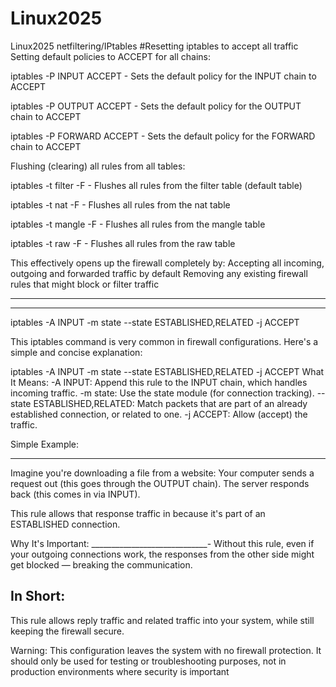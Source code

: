 # Linux2025
Linux2025
netfiltering/IPtables
#Resetting iptables to accept all traffic
Setting default policies to ACCEPT for all chains:

iptables -P INPUT ACCEPT - Sets the default policy for the INPUT chain to ACCEPT

iptables -P OUTPUT ACCEPT - Sets the default policy for the OUTPUT chain to ACCEPT

iptables -P FORWARD ACCEPT - Sets the default policy for the FORWARD chain to ACCEPT

Flushing (clearing) all rules from all tables:

iptables -t filter -F - Flushes all rules from the filter table (default table)

iptables -t nat -F - Flushes all rules from the nat table

iptables -t mangle -F - Flushes all rules from the mangle table

iptables -t raw -F - Flushes all rules from the raw table

This effectively opens up the firewall completely by:
Accepting all incoming, outgoing and forwarded traffic by default
Removing any existing firewall rules that might block or filter traffic
__________________________________________________________________________________
____________________________________________________________________________________
iptables -A INPUT -m state --state ESTABLISHED,RELATED -j ACCEPT

This iptables command is very common in firewall configurations. Here's a simple and concise explanation:

iptables -A INPUT -m state --state ESTABLISHED,RELATED -j ACCEPT
 What It Means:
-A INPUT: Append this rule to the INPUT chain, which handles incoming traffic.
-m state: Use the state module (for connection tracking).
--state ESTABLISHED,RELATED: Match packets that are part of an already established connection, or related to one.
-j ACCEPT: Allow (accept) the traffic.

 Simple Example:
 _______________________
Imagine you're downloading a file from a website:
Your computer sends a request out (this goes through the OUTPUT chain).
The server responds back (this comes in via INPUT).

This rule allows that response traffic in because it's part of an ESTABLISHED connection.

 Why It's Important:
 _____________________________-
Without this rule, even if your outgoing connections work, the responses from the other side might get blocked — breaking the communication.

In Short:
----------
This rule allows reply traffic and related traffic into your system, while still keeping the firewall secure.













Warning: This configuration leaves the system with no firewall protection. It should only be used for testing or troubleshooting purposes, not in production environments where security is important
